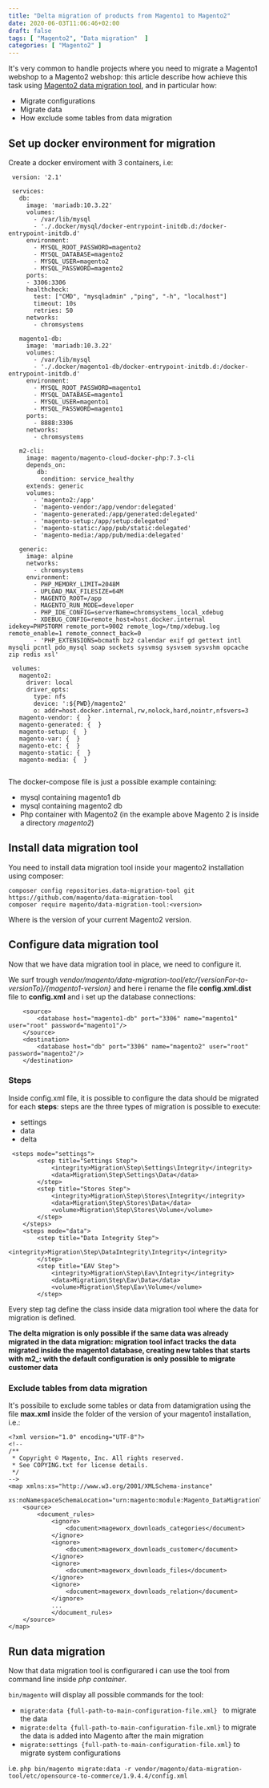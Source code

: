 ```yaml
---
title: "Delta migration of products from Magento1 to Magento2"
date: 2020-06-03T11:06:46+02:00
draft: false
tags: [ "Magento2", "Data migration"  ]
categories: [ "Magento2" ]
---
```


It's very common  to handle projects where you need to migrate a Magento1 webshop to a Magento2 webshop: this article describe how achieve this task using [Magento2 data migration tool](https://github.com/magento/data-migration-tool), and in particular how:

* Migrate configurations
* Migrate data
* How exclude some tables from data migration

## Set up docker environment for migration

Create a docker enviroment with 3 containers, i.e:
 ```
  version: '2.1'
  
  services:
    db:
      image: 'mariadb:10.3.22'
      volumes:
        - /var/lib/mysql
        - './.docker/mysql/docker-entrypoint-initdb.d:/docker-entrypoint-initdb.d'
      environment:
        - MYSQL_ROOT_PASSWORD=magento2
        - MYSQL_DATABASE=magento2
        - MYSQL_USER=magento2
        - MYSQL_PASSWORD=magento2
      ports:
      - 3306:3306
      healthcheck:
        test: ["CMD", "mysqladmin" ,"ping", "-h", "localhost"]
        timeout: 10s
        retries: 50
      networks:
        - chromsystems
  
    magento1-db:
      image: 'mariadb:10.3.22'
      volumes:
        - /var/lib/mysql
        - './.docker/magento1-db/docker-entrypoint-initdb.d:/docker-entrypoint-initdb.d'
      environment:
        - MYSQL_ROOT_PASSWORD=magento1
        - MYSQL_DATABASE=magento1
        - MYSQL_USER=magento1
        - MYSQL_PASSWORD=magento1
      ports:
        - 8888:3306
      networks:
        - chromsystems
  
    m2-cli:
      image: magento/magento-cloud-docker-php:7.3-cli
      depends_on:
         db:
          condition: service_healthy
      extends: generic
      volumes: 
        - 'magento2:/app'
        - 'magento-vendor:/app/vendor:delegated'
        - 'magento-generated:/app/generated:delegated'
        - 'magento-setup:/app/setup:delegated'
        - 'magento-static:/app/pub/static:delegated'
        - 'magento-media:/app/pub/media:delegated'
        
    generic:
      image: alpine
      networks:
        - chromsystems
      environment:
        - PHP_MEMORY_LIMIT=2048M
        - UPLOAD_MAX_FILESIZE=64M
        - MAGENTO_ROOT=/app
        - MAGENTO_RUN_MODE=developer
        - PHP_IDE_CONFIG=serverName=chromsystems_local_xdebug
        - XDEBUG_CONFIG=remote_host=host.docker.internal idekey=PHPSTORM remote_port=9002 remote_log=/tmp/xdebug.log remote_enable=1 remote_connect_back=0
        - 'PHP_EXTENSIONS=bcmath bz2 calendar exif gd gettext intl mysqli pcntl pdo_mysql soap sockets sysvmsg sysvsem sysvshm opcache zip redis xsl'
  
  volumes:
    magento2:
      driver: local
      driver_opts:
        type: nfs
        device: ':${PWD}/magento2'
        o: addr=host.docker.internal,rw,nolock,hard,nointr,nfsvers=3
    magento-vendor: {  }
    magento-generated: {  }
    magento-setup: {  }
    magento-var: {  }
    magento-etc: {  }
    magento-static: {  }
    magento-media: {  }
  
 ```

The docker-compose file is just a possible example containing:

* mysql containing magento1 db
* mysql containing magento2 db
* Php container with Magento2 (in the example above Magento 2 is inside a directory *magento2*)

## Install data migration tool

You need to install data migration tool inside your magento2 installation using composer:

```
composer config repositories.data-migration-tool git https://github.com/magento/data-migration-tool
composer require magento/data-migration-tool:<version>
```

Where *<version>* is the version of your current Magento2 version.

## Configure data migration tool

Now that we have data migration tool in place, we need to configure it.

We surf trough *vendor/magento/data-migration-tool/etc/{versionFor-to-versionTo}/{magento1-version}* and here i rename the file **config.xml.dist** file to **config.xml** and  i set up the database connections:

```
    <source>
        <database host="magento1-db" port="3306" name="magento1" user="root" password="magento1"/>
    </source>
    <destination>
        <database host="db" port="3306" name="magento2" user="root" password="magento2"/>
    </destination>
```

 ### Steps

Inside config.xml file, it is possible to configure the data should be migrated for each **steps**: steps are the three types of migration is possible to execute:

* settings
* data
* delta

```
 <steps mode="settings">
        <step title="Settings Step">
            <integrity>Migration\Step\Settings\Integrity</integrity>
            <data>Migration\Step\Settings\Data</data>
        </step>
        <step title="Stores Step">
            <integrity>Migration\Step\Stores\Integrity</integrity>
            <data>Migration\Step\Stores\Data</data>
            <volume>Migration\Step\Stores\Volume</volume>
        </step>
    </steps>
    <steps mode="data">
        <step title="Data Integrity Step">
            <integrity>Migration\Step\DataIntegrity\Integrity</integrity>
        </step>
        <step title="EAV Step">
            <integrity>Migration\Step\Eav\Integrity</integrity>
            <data>Migration\Step\Eav\Data</data>
            <volume>Migration\Step\Eav\Volume</volume>
        </step>
```

Every step tag define the class inside data migration tool where the data for migration is defined.

**The delta migration is only possible if the same data was already migrated in the data migration: migration tool infact tracks the data migrated inside the magento1 database, creating new tables that starts with m2_: with the default configuration is only possible to migrate customer data** 

### Exclude tables from data migration

It's possibile to exclude some tables or data from datamigration using the file **max.xml** inside the folder of the version of your magento1 installation, i.e.:

```
<?xml version="1.0" encoding="UTF-8"?>
<!--
/**
 * Copyright © Magento, Inc. All rights reserved.
 * See COPYING.txt for license details.
 */
-->
<map xmlns:xs="http://www.w3.org/2001/XMLSchema-instance"
     xs:noNamespaceSchemaLocation="urn:magento:module:Magento_DataMigrationTool:etc/map.xsd">
    <source>
        <document_rules>
            <ignore>
                <document>mageworx_downloads_categories</document>
            </ignore>
            <ignore>
                <document>mageworx_downloads_customer</document>
            </ignore>
            <ignore>
                <document>mageworx_downloads_files</document>
            </ignore>
            <ignore>
                <document>mageworx_downloads_relation</document>
            </ignore>
            ...
            </document_rules>
    </source>
</map>
```



## Run data migration

Now that data migration tool is configurared i can use the tool from command line inside *php container*.

```bin/magento``` will display all possible commands for the tool:

*  ```migrate:data {full-path-to-main-configuration-file.xml} ``` to migrate the data  
* ```migrate:delta {full-path-to-main-configuration-file.xml}``` to migrate the data is added into Magento after the main migration  
* ```migrate:settings {full-path-to-main-configuration-file.xml}``` to migrate system configurations

i.e. ```php bin/magento migrate:data -r vendor/magento/data-migration-tool/etc/opensource-to-commerce/1.9.4.4/config.xml```





